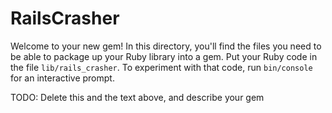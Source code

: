 # RailsCrasher

Welcome to your new gem! In this directory, you'll find the files you need to be able to package up your Ruby library into a gem. Put your Ruby code in the file `lib/rails_crasher`. To experiment with that code, run `bin/console` for an interactive prompt.

TODO: Delete this and the text above, and describe your gem
